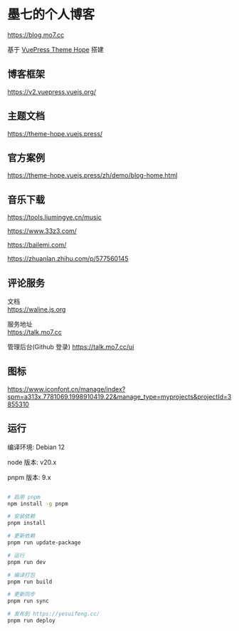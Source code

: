 # 墨七的个人博客

https://blog.mo7.cc

基于 [VuePress Theme Hope](https://theme-hope.vuejs.press) 搭建

## 博客框架

https://v2.vuepress.vuejs.org/

## 主题文档

https://theme-hope.vuejs.press/

## 官方案例

https://theme-hope.vuejs.press/zh/demo/blog-home.html

## 音乐下载

https://tools.liumingye.cn/music

https://www.33z3.com/

https://bailemi.com/

https://zhuanlan.zhihu.com/p/577560145

## 评论服务

文档\
https://waline.js.org

服务地址\
https://talk.mo7.cc

管理后台(Github 登录)
https://talk.mo7.cc/ui

## 图标

https://www.iconfont.cn/manage/index?spm=a313x.7781069.1998910419.22&manage_type=myprojects&projectId=3855310

## 运行

编译环境: Debian 12

node 版本: v20.x

pnpm 版本: 9.x

```bash

# 启用 pnpm
npm install -g pnpm

# 安装依赖
pnpm install

# 更新依赖
pnpm run update-package

# 运行
pnpm run dev

# 编译打包
pnpm run build

# 更新同步
pnpm run sync

# 发布到 https://yesuifeng.cc/
pnpm run deploy

```
